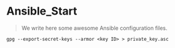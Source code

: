 # Ansible_Start
> We write here some awesome Ansible configuration files.
``` shell
gpg --export-secret-keys --armor <key ID> > private_key.asc

```

